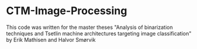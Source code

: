 # CTM-Image-Processing

This code was written for the master theses "Analysis of binarization techniques and Tsetlin machine architectures targeting image classification" by Erik Mathisen and Halvor Smørvik


